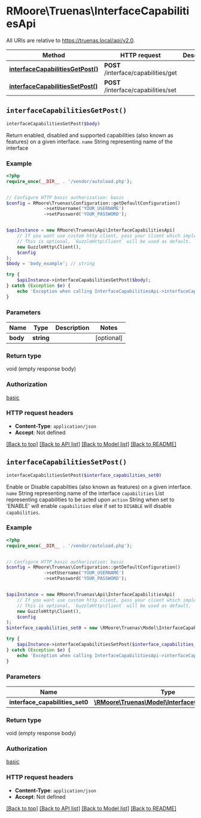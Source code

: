 # RMoore\Truenas\InterfaceCapabilitiesApi

All URIs are relative to https://truenas.local/api/v2.0.

Method | HTTP request | Description
------------- | ------------- | -------------
[**interfaceCapabilitiesGetPost()**](InterfaceCapabilitiesApi.md#interfaceCapabilitiesGetPost) | **POST** /interface/capabilities/get | 
[**interfaceCapabilitiesSetPost()**](InterfaceCapabilitiesApi.md#interfaceCapabilitiesSetPost) | **POST** /interface/capabilities/set | 


## `interfaceCapabilitiesGetPost()`

```php
interfaceCapabilitiesGetPost($body)
```



Return enabled, disabled and supported capabilities (also known as features) on a given interface.  `name` String representing name of the interface

### Example

```php
<?php
require_once(__DIR__ . '/vendor/autoload.php');


// Configure HTTP basic authorization: basic
$config = RMoore\Truenas\Configuration::getDefaultConfiguration()
              ->setUsername('YOUR_USERNAME')
              ->setPassword('YOUR_PASSWORD');


$apiInstance = new RMoore\Truenas\Api\InterfaceCapabilitiesApi(
    // If you want use custom http client, pass your client which implements `GuzzleHttp\ClientInterface`.
    // This is optional, `GuzzleHttp\Client` will be used as default.
    new GuzzleHttp\Client(),
    $config
);
$body = 'body_example'; // string

try {
    $apiInstance->interfaceCapabilitiesGetPost($body);
} catch (Exception $e) {
    echo 'Exception when calling InterfaceCapabilitiesApi->interfaceCapabilitiesGetPost: ', $e->getMessage(), PHP_EOL;
}
```

### Parameters

Name | Type | Description  | Notes
------------- | ------------- | ------------- | -------------
 **body** | **string**|  | [optional]

### Return type

void (empty response body)

### Authorization

[basic](../../README.md#basic)

### HTTP request headers

- **Content-Type**: `application/json`
- **Accept**: Not defined

[[Back to top]](#) [[Back to API list]](../../README.md#endpoints)
[[Back to Model list]](../../README.md#models)
[[Back to README]](../../README.md)

## `interfaceCapabilitiesSetPost()`

```php
interfaceCapabilitiesSetPost($interface_capabilities_set0)
```



Enable or Disable capabilties (also known as features) on a given interface.  `name` String representing name of the interface `capabilities` List representing capabilities to be acted upon `action` String when set to 'ENABLE' will enable `capabilities` else if set             to `DISABLE` will disable `capabilities`.

### Example

```php
<?php
require_once(__DIR__ . '/vendor/autoload.php');


// Configure HTTP basic authorization: basic
$config = RMoore\Truenas\Configuration::getDefaultConfiguration()
              ->setUsername('YOUR_USERNAME')
              ->setPassword('YOUR_PASSWORD');


$apiInstance = new RMoore\Truenas\Api\InterfaceCapabilitiesApi(
    // If you want use custom http client, pass your client which implements `GuzzleHttp\ClientInterface`.
    // This is optional, `GuzzleHttp\Client` will be used as default.
    new GuzzleHttp\Client(),
    $config
);
$interface_capabilities_set0 = new \RMoore\Truenas\Model\InterfaceCapabilitiesSet0(); // \RMoore\Truenas\Model\InterfaceCapabilitiesSet0

try {
    $apiInstance->interfaceCapabilitiesSetPost($interface_capabilities_set0);
} catch (Exception $e) {
    echo 'Exception when calling InterfaceCapabilitiesApi->interfaceCapabilitiesSetPost: ', $e->getMessage(), PHP_EOL;
}
```

### Parameters

Name | Type | Description  | Notes
------------- | ------------- | ------------- | -------------
 **interface_capabilities_set0** | [**\RMoore\Truenas\Model\InterfaceCapabilitiesSet0**](../Model/InterfaceCapabilitiesSet0.md)|  | [optional]

### Return type

void (empty response body)

### Authorization

[basic](../../README.md#basic)

### HTTP request headers

- **Content-Type**: `application/json`
- **Accept**: Not defined

[[Back to top]](#) [[Back to API list]](../../README.md#endpoints)
[[Back to Model list]](../../README.md#models)
[[Back to README]](../../README.md)
